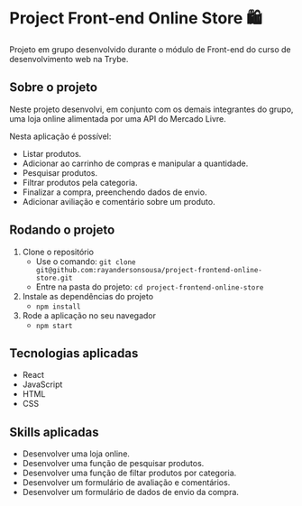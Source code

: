 # Project Front-end Online Store :shopping:

Projeto em grupo desenvolvido durante o módulo de Front-end do curso de desenvolvimento web na Trybe.

## Sobre o projeto

Neste projeto desenvolvi, em conjunto com os demais integrantes do grupo, uma loja online alimentada por uma API do Mercado Livre.

Nesta aplicação é possível:
   - Listar produtos.
   - Adicionar ao carrinho de compras e manipular a quantidade.
   - Pesquisar produtos.
   - Filtrar produtos pela categoria.
   - Finalizar a compra, preenchendo dados de envio.
   - Adicionar aviliação e comentário sobre um produto.

## Rodando o projeto

1. Clone o repositório
   - Use o comando: `git clone git@github.com:rayandersonsousa/project-frontend-online-store.git`
   - Entre na pasta do projeto: `cd project-frontend-online-store`
2. Instale as dependências do projeto
   - `npm install`
3. Rode a aplicação no seu navegador
   - `npm start`

## Tecnologias aplicadas

- React
- JavaScript
- HTML
- CSS

## Skills aplicadas

- Desenvolver uma loja online.
- Desenvolver uma função de pesquisar produtos.
- Desenvolver uma função de filtar produtos por categoria.
- Desenvolver um formulário de avaliação e comentários.
- Desenvolver um formulário de dados de envio da compra.
